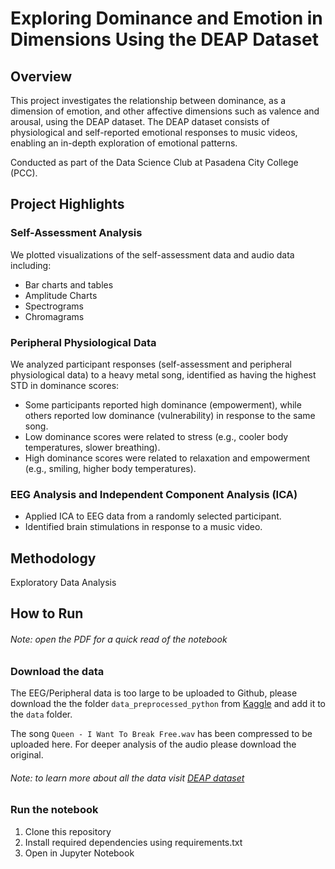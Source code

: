 # Exploring Dominance and Emotion in Dimensions Using the DEAP Dataset

## Overview

This project investigates the relationship between dominance, as a dimension of emotion, and other affective dimensions such as valence and arousal, using the DEAP dataset. The DEAP dataset consists of physiological and self-reported emotional responses to music videos, enabling an in-depth exploration of emotional patterns.

Conducted as part of the Data Science Club at Pasadena City College (PCC).

## Project Highlights

### Self-Assessment Analysis

We plotted visualizations of the self-assessment data and audio data including: 
- Bar charts and tables
- Amplitude Charts 
- Spectrograms
- Chromagrams

### Peripheral Physiological Data

We analyzed participant responses (self-assessment and peripheral physiological data) to a heavy metal song, identified as having the highest STD in dominance scores:
- Some participants reported high dominance (empowerment), while others reported low dominance (vulnerability) in response to the same song.
- Low dominance scores were related to stress (e.g., cooler body temperatures, slower breathing).
- High dominance scores were related to relaxation and empowerment (e.g., smiling, higher body temperatures).

### EEG Analysis and Independent Component Analysis (ICA)
- Applied ICA to EEG data from a randomly selected participant.
- Identified brain stimulations in response to a music video.

## Methodology

Exploratory Data Analysis

## How to Run

###### Note: open the PDF for a quick read of the notebook

### Download the data

The EEG/Peripheral data is too large to be uploaded to Github, please download the the folder `data_preprocessed_python` from [Kaggle](https://www.kaggle.com/datasets/manh123df/deap-dataset/data) and add it to the `data` folder.

The song `Queen - I Want To Break Free.wav` has been compressed to be uploaded here. For deeper analysis of the audio please download the original.

###### Note: to learn more about all the data visit [DEAP dataset](https://www.eecs.qmul.ac.uk/mmv/datasets/deap/readme.html)

### Run the notebook

1. Clone this repository
2. Install required dependencies using requirements.txt
3. Open in Jupyter Notebook

